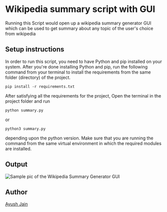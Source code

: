 # Wikipedia summary script with GUI

Running this Script would open up a wikipedia summary generator GUI which can be used to get summary about any topic of the user's choice from wikipedia

## Setup instructions

In order to run this script, you need to have Python and pip installed on your system. After you're done installing Python and pip, run the following command from your terminal to install the requirements from the same folder (directory) of the project.

```
pip install -r requirements.txt
```

After satisfying all the requirements for the project, Open the terminal in the project folder and run

```
python summary.py
```

or

```
python3 summary.py
```

depending upon the python version. Make sure that you are running the command from the same virtual environment in which the required modules are installed.

## Output

![Sample pic of the Wikipedia Summary Generator GUI](https://i.postimg.cc/ZK5dZRgM/wikipedia-summary.png)

## Author

[Ayush Jain](https://github.com/Ayushjain2205)
